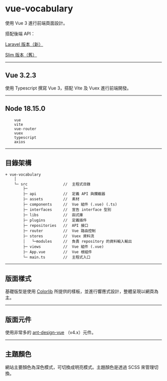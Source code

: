 # vue-vocabulary

使用 Vue 3 進行前端頁面設計。

搭配後端 API：

[Laravel 版本（新）](https://github.com/tk50486yui/laravel-vocabulary.git)

[Slim 版本（舊）](https://github.com/tk50486yui/slim-vocabulary.git)

----
## Vue 3.2.3

使用 Typescript 撰寫 Vue 3，搭配 Vite 及 Vuex 進行前端開發。

----
## Node 18.15.0

``` 
    vue
    vite
    vue-router
    vuex
    typescript
    axios

``` 
----
## 目錄架構
```    
+ vue-vocabulary
    │
    └─ src                //  主程式目錄
        ├─
        ├─ api            //  定義 API 與攔截器
        ├─ assets         //  素材
        ├─ components     //  Vue 組件 (.vue) (.ts)
        ├─ interfaces     //  宣告 interface 型別
        ├─ libs           //  函式庫
        ├─ plugins        //  定義插件
        ├─ repositories   //  API 接口
        ├─ router         //  Vue 路由控制
        ├─ stores         //  Vuex 資料流
        │   └─modules     //  負責 repository 的資料輸入輸出
        ├─ views          //  Vue 組件 (.vue)
        ├─ App.vue        //  Vue 根組件
        └─ main.ts        //  主程式入口
```

----
## 版面樣式

基礎版型是使用 [Colorlib](https://colorlib.com/) 所提供的樣板，並進行響應式設計，整體呈現以網頁為主。

----
## 版面元件

使用非常多的 [ant-design-vue](https://www.antdv.com/docs/vue/introduce) （v4.x）元件。

----
## 主題顏色

網站主要顏色為深色模式，可切換成明亮模式。主題顏色是透過 SCSS 來管理切換。
